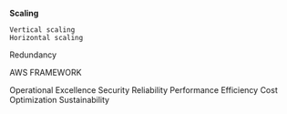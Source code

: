 

**Scaling**

	Vertical scaling
	Horizontal scaling



Redundancy




AWS FRAMEWORK

Operational Excellence
Security
Reliability
Performance Efficiency
Cost Optimization
Sustainability
